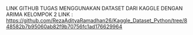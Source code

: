 LINK GITHUB TUGAS MENGGUNAKAN DATASET DARI KAGGLE DENGAN ARIMA 
KELOMPOK 2
LINK : https://github.com/RezaAdityaRamadhan26/Kaggle_Dataset_Python/tree/848582b7b95060ab82f9b70756fc1ad176629964
